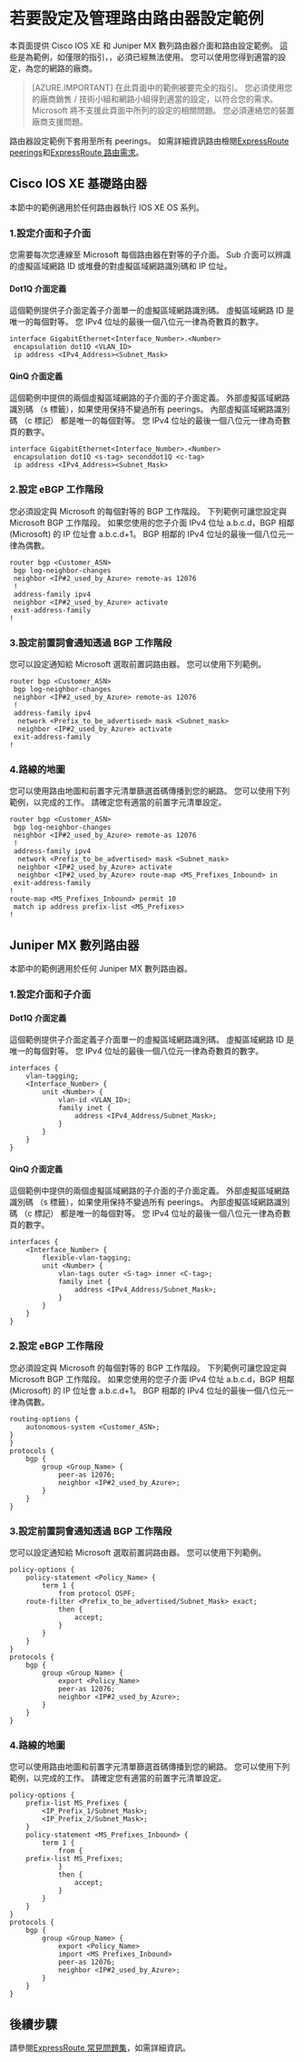 <properties
   pageTitle="ExpressRoute 客戶路由器設定範例 |Microsoft Azure"
   description="本頁面提供 Cisco 和 Juniper 路由器路由器 config 範例。"
   documentationCenter="na"
   services="expressroute"
   authors="cherylmc"
   manager="carmonm"
   editor="" />
<tags
   ms.service="expressroute"
   ms.devlang="na"
   ms.topic="article" 
   ms.tgt_pltfrm="na"
   ms.workload="infrastructure-services"
   ms.date="10/10/2016"
   ms.author="cherylmc"/>

# <a name="router-configuration-samples-to-setup-and-manage-routing"></a>若要設定及管理路由路由器設定範例

本頁面提供 Cisco IOS XE 和 Juniper MX 數列路由器介面和路由設定範例。 這些是為範例，如僅限的指引，，必須已經無法使用。 您可以使用您得到適當的設定，為您的網路的廠商。 

>[AZURE.IMPORTANT] 在此頁面中的範例被要完全的指引。 您必須使用您的廠商銷售 / 技術小組和網路小組得到適當的設定，以符合您的需求。 Microsoft 將不支援此頁面中所列的設定的相關問題。 您必須連絡您的裝置廠商支援問題。

路由器設定範例下套用至所有 peerings。 如需詳細資訊路由檢閱[ExpressRoute peerings](expressroute-circuit-peerings.md)和[ExpressRoute 路由需求](expressroute-routing.md)。

## <a name="cisco-ios-xe-based-routers"></a>Cisco IOS XE 基礎路由器

本節中的範例適用於任何路由器執行 IOS XE OS 系列。

### <a name="1-configuring-interfaces-and-sub-interfaces"></a>1.設定介面和子介面

您需要每次您連線至 Microsoft 每個路由器在對等的子介面。 Sub 介面可以辨識的虛擬區域網路 ID 或堆疊的對虛擬區域網路識別碼和 IP 位址。

#### <a name="dot1q-interface-definition"></a>Dot1Q 介面定義

這個範例提供子介面定義子介面單一的虛擬區域網路識別碼。 虛擬區域網路 ID 是唯一的每個對等。 您 IPv4 位址的最後一個八位元一律為奇數頁的數字。

    interface GigabitEthernet<Interface_Number>.<Number>
     encapsulation dot1Q <VLAN_ID>
     ip address <IPv4_Address><Subnet_Mask>

#### <a name="qinq-interface-definition"></a>QinQ 介面定義

這個範例中提供的兩個虛擬區域網路的子介面的子介面定義。 外部虛擬區域網路識別碼 （s 標籤），如果使用保持不變過所有 peerings。 內部虛擬區域網路識別碼 （c 標記） 都是唯一的每個對等。 您 IPv4 位址的最後一個八位元一律為奇數頁的數字。

    interface GigabitEthernet<Interface_Number>.<Number>
     encapsulation dot1Q <s-tag> seconddot1Q <c-tag>
     ip address <IPv4_Address><Subnet_Mask>
    
### <a name="2-setting-up-ebgp-sessions"></a>2.設定 eBGP 工作階段

您必須設定與 Microsoft 的每個對等的 BGP 工作階段。 下列範例可讓您設定與 Microsoft BGP 工作階段。 如果您使用的您子介面 IPv4 位址 a.b.c.d，BGP 相鄰 (Microsoft) 的 IP 位址會 a.b.c.d+1。 BGP 相鄰的 IPv4 位址的最後一個八位元一律為偶數。

    router bgp <Customer_ASN>
     bgp log-neighbor-changes
     neighbor <IP#2_used_by_Azure> remote-as 12076
     !        
     address-family ipv4
     neighbor <IP#2_used_by_Azure> activate
     exit-address-family
    !

### <a name="3-setting-up-prefixes-to-be-advertised-over-the-bgp-session"></a>3.設定前置詞會通知透過 BGP 工作階段

您可以設定通知給 Microsoft 選取前置詞路由器。 您可以使用下列範例。

    router bgp <Customer_ASN>
     bgp log-neighbor-changes
     neighbor <IP#2_used_by_Azure> remote-as 12076
     !        
     address-family ipv4
      network <Prefix_to_be_advertised> mask <Subnet_mask>
      neighbor <IP#2_used_by_Azure> activate
     exit-address-family
    !

### <a name="4-route-maps"></a>4.路線的地圖

您可以使用路由地圖和前置字元清單篩選首碼傳播到您的網路。 您可以使用下列範例，以完成的工作。 請確定您有適當的前置字元清單設定。

    router bgp <Customer_ASN>
     bgp log-neighbor-changes
     neighbor <IP#2_used_by_Azure> remote-as 12076
     !        
     address-family ipv4
      network <Prefix_to_be_advertised> mask <Subnet_mask>
      neighbor <IP#2_used_by_Azure> activate
      neighbor <IP#2_used_by_Azure> route-map <MS_Prefixes_Inbound> in
     exit-address-family
    !
    route-map <MS_Prefixes_Inbound> permit 10
     match ip address prefix-list <MS_Prefixes>
    !


## <a name="juniper-mx-series-routers"></a>Juniper MX 數列路由器 

本節中的範例適用於任何 Juniper MX 數列路由器。

### <a name="1-configuring-interfaces-and-sub-interfaces"></a>1.設定介面和子介面

#### <a name="dot1q-interface-definition"></a>Dot1Q 介面定義

這個範例提供子介面定義子介面單一的虛擬區域網路識別碼。 虛擬區域網路 ID 是唯一的每個對等。 您 IPv4 位址的最後一個八位元一律為奇數頁的數字。

    interfaces {
        vlan-tagging;
        <Interface_Number> {
            unit <Number> {
                vlan-id <VLAN_ID>;
                family inet {
                    address <IPv4_Address/Subnet_Mask>;
                }
            }
        }
    }


#### <a name="qinq-interface-definition"></a>QinQ 介面定義

這個範例中提供的兩個虛擬區域網路的子介面的子介面定義。 外部虛擬區域網路識別碼 （s 標籤），如果使用保持不變過所有 peerings。 內部虛擬區域網路識別碼 （c 標記） 都是唯一的每個對等。 您 IPv4 位址的最後一個八位元一律為奇數頁的數字。

    interfaces {
        <Interface_Number> {
            flexible-vlan-tagging;
            unit <Number> {
                vlan-tags outer <S-tag> inner <C-tag>;
                family inet {
                    address <IPv4_Address/Subnet_Mask>;
                }                           
            }                               
        }                                   
    }                           

### <a name="2-setting-up-ebgp-sessions"></a>2.設定 eBGP 工作階段

您必須設定與 Microsoft 的每個對等的 BGP 工作階段。 下列範例可讓您設定與 Microsoft BGP 工作階段。 如果您使用的您子介面 IPv4 位址 a.b.c.d，BGP 相鄰 (Microsoft) 的 IP 位址會 a.b.c.d+1。 BGP 相鄰的 IPv4 位址的最後一個八位元一律為偶數。

    routing-options {
        autonomous-system <Customer_ASN>;
    }
    }
    protocols {
        bgp { 
            group <Group_Name> { 
                peer-as 12076;              
                neighbor <IP#2_used_by_Azure>;
            }                               
        }                                   
    }

### <a name="3-setting-up-prefixes-to-be-advertised-over-the-bgp-session"></a>3.設定前置詞會通知透過 BGP 工作階段

您可以設定通知給 Microsoft 選取前置詞路由器。 您可以使用下列範例。

    policy-options {
        policy-statement <Policy_Name> {
            term 1 {
                from protocol OSPF;
        route-filter <Prefix_to_be_advertised/Subnet_Mask> exact;
                then {
                    accept;
                }
            }
        }
    }
    protocols {
        bgp { 
            group <Group_Name> { 
                export <Policy_Name>
                peer-as 12076;              
                neighbor <IP#2_used_by_Azure>;
            }                               
        }                                   
    }


### <a name="4-route-maps"></a>4.路線的地圖

您可以使用路由地圖和前置字元清單篩選首碼傳播到您的網路。 您可以使用下列範例，以完成的工作。 請確定您有適當的前置字元清單設定。

    policy-options {
        prefix-list MS_Prefixes {
            <IP_Prefix_1/Subnet_Mask>;
            <IP_Prefix_2/Subnet_Mask>;
        }
        policy-statement <MS_Prefixes_Inbound> {
            term 1 {
                from {
        prefix-list MS_Prefixes;
                }
                then {
                    accept;
                }
            }
        }
    }
    protocols {
        bgp { 
            group <Group_Name> { 
                export <Policy_Name>
                import <MS_Prefixes_Inbound>
                peer-as 12076;              
                neighbor <IP#2_used_by_Azure>;
            }                               
        }                                   
    }

## <a name="next-steps"></a>後續步驟

請參閱[ExpressRoute 常見問題集](expressroute-faqs.md)，如需詳細資訊。
